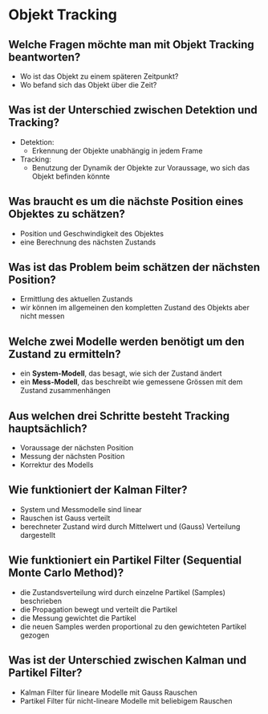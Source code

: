 # Objekt Tracking

## Welche Fragen möchte man mit Objekt Tracking beantworten?
* Wo ist das Objekt zu einem späteren Zeitpunkt?
* Wo befand sich das Objekt über die Zeit? 

## Was ist der Unterschied zwischen Detektion und Tracking?
* Detektion: 
    * Erkennung der Objekte unabhängig in jedem Frame
* Tracking: 
    * Benutzung der Dynamik der Objekte zur Voraussage, wo sich das Objekt befinden könnte

## Was braucht es um die nächste Position eines Objektes zu schätzen?
* Position und Geschwindigkeit des Objektes
* eine Berechnung des nächsten Zustands

## Was ist das Problem beim schätzen der nächsten Position?
* Ermittlung des aktuellen Zustands
* wir können im allgemeinen den kompletten Zustand des Objekts aber nicht messen

## Welche zwei Modelle werden benötigt um den Zustand zu ermitteln?
* ein __System-Modell__, das besagt, wie sich der Zustand ändert
* ein __Mess-Modell__, das beschreibt wie gemessene Grössen mit dem Zustand zusammenhängen

## Aus welchen drei Schritte besteht Tracking hauptsächlich?
* Voraussage der nächsten Position
* Messung der nächsten Position
* Korrektur des Modells

## Wie funktioniert der Kalman Filter?
* System und Messmodelle sind linear
* Rauschen ist Gauss verteilt
* berechneter Zustand wird durch Mittelwert und (Gauss) Verteilung dargestellt

## Wie funktioniert ein Partikel Filter (Sequential Monte Carlo Method)?
* die Zustandsverteilung wird durch einzelne Partikel (Samples) beschrieben
* die Propagation bewegt und verteilt die Partikel
* die Messung gewichtet die Partikel
* die neuen Samples werden proportional zu den gewichteten Partikel gezogen

## Was ist der Unterschied zwischen Kalman und Partikel Filter?
* Kalman Filter für lineare Modelle mit Gauss Rauschen
* Partikel Filter für nicht-lineare Modelle mit beliebigem Rauschen

